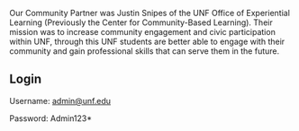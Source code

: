 
Our Community Partner was Justin Snipes of the UNF Office of Experiential Learning (Previously the Center for Community-Based Learning). Their mission was to increase community engagement and civic participation within UNF, through this UNF students are better able to engage with their community and gain professional skills that can serve them in the future.


## Login 
Username: admin@unf.edu

Password: Admin123*
